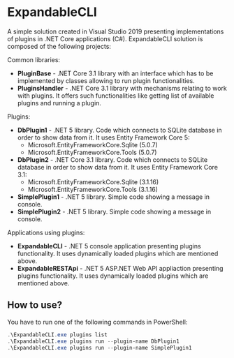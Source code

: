 # ExpandableCLI

A simple solution created in Visual Studio 2019 presenting implementations of plugins in .NET Core applications (C#).
ExpandableCLI solution is composed of the following projects:

Common libraries:

- **PluginBase** - .NET Core 3.1 library with an interface which has to be implemented by classes allowing to run
plugin functionalities.
- **PluginsHandler** - .NET Core 3.1 library with mechanisms relating to work with plugins. It offers such 
functionalities like getting list of available plugins and running a plugin.

Plugins:

- **DbPlugin1** - .NET 5 library. Code which connects to SQLite database in order to show data from it. It uses Entity
Framework Core 5:
  - Microsoft.EntityFrameworkCore.Sqlite (5.0.7)
  - Microsoft.EntityFrameworkCore.Tools (5.0.7)
- **DbPlugin2** - .NET Core 3.1 library. Code which connects to SQLite database in order to show data from it. It uses
Entity Framework Core 3.1:
  - Microsoft.EntityFrameworkCore.Sqlite (3.1.16)
  - Microsoft.EntityFrameworkCore.Tools (3.1.16)
- **SimplePlugin1** - .NET 5 library. Simple code showing a message in console.
- **SimplePlugin2** - .NET 5 library. Simple code showing a message in console.

Applications using plugins:

- **ExpandableCLI** - .NET 5 console application presenting plugins functionality. It uses dynamically loaded
plugins which are mentioned above.
- **ExpandableRESTApi** - .NET 5 ASP.NET Web API appliaction presenting plugins functionality. It uses dynamically 
loaded plugins which are mentioned above.

## How to use?

You have to run one of the following commands in PowerShell:

```powershell
.\ExpandableCLI.exe plugins list
.\ExpandableCLI.exe plugins run --plugin-name DbPlugin1
.\ExpandableCLI.exe plugins run --plugin-name SimplePlugin1
```